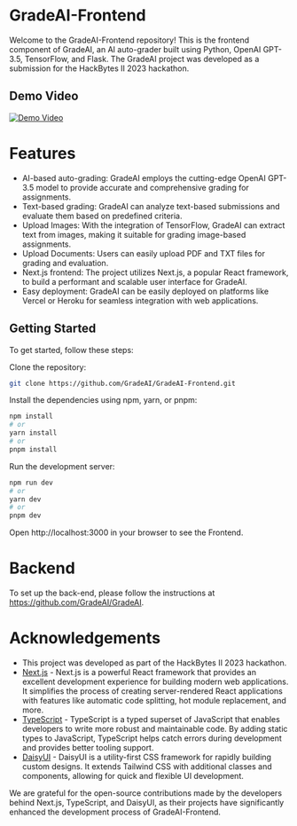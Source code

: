 # GradeAI-Frontend

Welcome to the GradeAI-Frontend repository! This is the frontend component of GradeAI, an AI auto-grader built using Python, OpenAI GPT-3.5, TensorFlow, and Flask. The GradeAI project was developed as a submission for the HackBytes II 2023 hackathon.

## Demo Video

[![Demo Video](http://img.youtube.com/vi/RYGEBW2aeRY/0.jpg)](http://www.youtube.com/watch?v=RYGEBW2aeRY)

# Features

- AI-based auto-grading: GradeAI employs the cutting-edge OpenAI GPT-3.5 model to provide accurate and comprehensive grading for assignments.
- Text-based grading: GradeAI can analyze text-based submissions and evaluate them based on predefined criteria.
- Upload Images: With the integration of TensorFlow, GradeAI can extract text from images, making it suitable for grading image-based assignments.
- Upload Documents: Users can easily upload PDF and TXT files for grading and evaluation.
- Next.js frontend: The project utilizes Next.js, a popular React framework, to build a performant and scalable user interface for GradeAI.
- Easy deployment: GradeAI can be easily deployed on platforms like Vercel or Heroku for seamless integration with web applications.

## Getting Started

To get started, follow these steps:

Clone the repository:
```bash
git clone https://github.com/GradeAI/GradeAI-Frontend.git
```

Install the dependencies using npm, yarn, or pnpm:
```bash
npm install
# or
yarn install
# or
pnpm install
```

Run the development server:
```bash
npm run dev
# or
yarn dev
# or
pnpm dev
```

Open http://localhost:3000 in your browser to see the Frontend.

# Backend

To set up the back-end, please follow the instructions at https://github.com/GradeAI/GradeAI.

# Acknowledgements

- This project was developed as part of the HackBytes II 2023 hackathon.
- [Next.js](https://nextjs.org/) - Next.js is a powerful React framework that provides an excellent development experience for building modern web applications. It simplifies the process of creating server-rendered React applications with features like automatic code splitting, hot module replacement, and more.
- [TypeScript](https://www.typescriptlang.org/) - TypeScript is a typed superset of JavaScript that enables developers to write more robust and maintainable code. By adding static types to JavaScript, TypeScript helps catch errors during development and provides better tooling support.
- [DaisyUI](https://daisyui.com/) - DaisyUI is a utility-first CSS framework for rapidly building custom designs. It extends Tailwind CSS with additional classes and components, allowing for quick and flexible UI development.

We are grateful for the open-source contributions made by the developers behind Next.js, TypeScript, and DaisyUI, as their projects have significantly enhanced the development process of GradeAI-Frontend.
